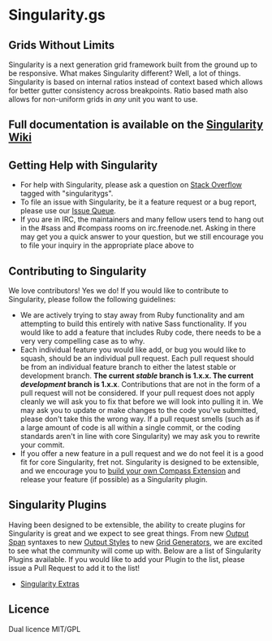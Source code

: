 # Singularity.gs

## Grids Without Limits

Singularity is a next generation grid framework built from the ground up to be responsive. What makes Singularity different? Well, a lot of things. Singularity is based on internal ratios instead of context based which allows for better gutter consistency across breakpoints. Ratio based math also allows for non-uniform grids in *any* unit you want to use.

## Full documentation is available on the [Singularity Wiki](https://github.com/Team-Sass/Singularity/wiki)

## Getting Help with Singularity

* For help with Singularity, please ask a question on [Stack Overflow](http://stackoverflow.com/questions/ask) tagged with "singularitygs".
* To file an issue with Singularity, be it a feature request or a bug report, please use our [Issue Queue](https://github.com/Team-Sass/Singularity/issues).
* If you are in IRC, the maintainers and many fellow users tend to hang out in the #sass and #compass rooms on irc.freenode.net. Asking in there may get you a quick answer to your question, but we still encourage you to file your inquiry in the appropriate place above to 

## Contributing to Singularity

We love contributors! Yes we do! If you would like to contribute to Singularity, please follow the following guidelines:

* We are actively trying to stay away from Ruby functionality and am attempting to build this entirely with native Sass functionality. If you would like to add a feature that includes Ruby code, there needs to be a very very compelling case as to why.
* Each individual feature you would like add, or bug you would like to squash, should be an individual pull request. Each pull request should be from an individual feature branch to either the latest stable or development branch. **The current *stable* branch is 1.x.x. The current *development* branch is 1.x.x**. Contributions that are not in the form of a pull request will not be considered. If your pull request does not apply cleanly we will ask you to fix that before we will look into pulling it in. We may ask you to update or make changes to the code you've submitted, please don't take this the wrong way. If a pull request smells (such as if a large amount of code is all within a single commit, or the coding standards aren't in line with core Singularity) we may ask you to rewrite your commit.
* If you offer a new feature in a pull request and we do not feel it is a good fit for core Singularity, fret not. Singularity is designed to be extensible, and we encourage you to [build your own Compass Extension](https://github.com/Team-Sass/Compass-Extension-Template) and release your feature (if possible) as a Singularity plugin.

## Singularity Plugins

Having been designed to be extensible, the ability to create plugins for Singularity is great and we expect to see great things. From new [Output Span](https://github.com/Team-Sass/Singularity/wiki/Spanning-The-Grid#output-span) syntaxes to new [Output Styles](https://github.com/Team-Sass/Singularity/wiki/Output-Styles) to new [Grid Generators](https://github.com/Team-Sass/Singularity/wiki/Grid-Generators), we are excited to see what the community will come up with. Below are a list of Singularity Plugins available. If you would like to add your Plugin to the list, please issue a Pull Request to add it to the list!

* [Singularity Extras](https://github.com/Team-Sass/Singularity-Extras)

## Licence

Dual licence MIT/GPL